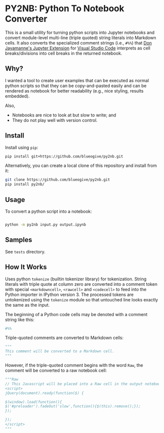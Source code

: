 # PY2NB: Python To Notebook Converter

This is a small utility for turning python scripts into Jupyter notebooks and
convert module-level multi-line (triple quoted) string literals into Markdown
cells. It also converts the specialized comment strings (i.e., `#%%`) that
[Don Jayamanne's Jupyter Extension](https://github.com/DonJayamanne/vscodeJupyter)
for [Visual Studio Code](https://code.visualstudio.com/) interprets
as cell breaks/divisions into cell breaks in the returned notebook.

## Why?

I wanted a tool to create user examples that can be executed as normal python
scripts so that they can be copy-and-pasted easily and can be rendered as
notebook for better readability (e.g., nice styling, results embedded).

Also,

* Notebooks are nice to look at but slow to write; and
* They do not play well with version control.


## Install

Install using `pip`:

```bash
pip install git+https://github.com/blueogive/py2nb.git
```

Alternatively, you can create a local clone of this repository and install
from it:

```bash
git clone https://github.com/blueogive/py2nb.git
pip install py2nb/
```

## Usage


To convert a python script into a notebook:

```bash

python -m py2nb input.py output.ipynb
```

## Samples

See `tests` directory.

## How It Works

Uses python ``tokenize`` (builtin tokenizer library) for tokenization. String
literals with triple quote at column zero are converted into a comment token
with special ``<markdowncell>``, ``<rawcell>`` and ``<codecell>`` to feed into
the Python importer in IPython version 3. The processed tokens are untokenized
using the ``tokenize`` module so that untouched line looks exactly the same as
the input.

The beginning of a Python code cells may be denoted with a comment string
like this:

```python
#%%
```

Triple-quoted comments are converted to Markdown cells:

```python
"""
This comment will be converted to a Markdown cell.
"""
```

However, if the triple-quoted comment begins with the word `Raw`, the
comment will be converted to a raw notebook cell:

```python
"""Raw
// This Javascript will be placed into a Raw cell in the output notebook.
<script>
jQuery(document).ready(function($) {

$(window).load(function(){
$('#preloader').fadeOut('slow',function(){$(this).remove();});
});

});
</script>
"""
```
